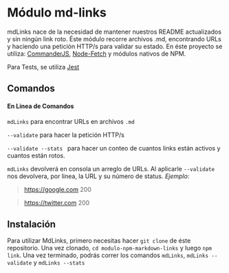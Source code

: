 # Módulo md-links

mdLinks nace de la necesidad de mantener nuestros README actualizados y sin ningún link roto.
Éste módulo recorre archivos .md, encontrando URLs y haciendo una petición HTTP/s para validar su estado. 
En éste proyecto se utiliza: [CommanderJS](https://github.com/tj/commander.js/), [Node-Fetch](https://github.com/bitinn/node-fetch) y módulos nativos de NPM. 

Para Tests, se utiliza [Jest](https://jestjs.io/)

## Comandos

#### En Linea de Comandos
``` mdLinks ``` para encontrar URLs en archivos ```.md```

```--validate``` para hacer la petición HTTP/s

```--validate --stats ``` para hacer un conteo de cuantos links están activos y cuantos están rotos.

```mdLinks``` devolverá en consola un arreglo de URLs. Al aplicarle ```--validate``` nos devolvera, por linea, la URL y su número de status. *Ejemplo*:

> https://google.com 200

> https://twitter.com 200


## Instalación

Para utilizar MdLinks, primero necesitas hacer ```git clone``` de éste repositorio. Una vez clonado, ```cd modulo-npm-markdown-links``` y luego ```npm link```.
Una vez terminado, podrás correr los comandos ```mdLinks```, ```mdLinks --validate``` y ```mdLinks --stats```

